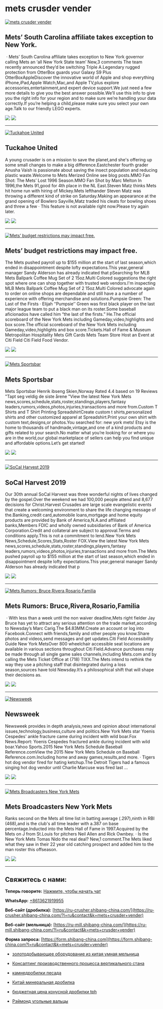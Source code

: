 # mets crusder vender

<a href="https://swt.shibang-china.com/?l=ru&img&k=mets+crusder+vender" target="_blank">![mets crusder vender](http://static.shibang-china.com/all-800x300/653.jpg)</a>

## Mets’ South Carolina affiliate takes exception to New York.
&nbsp;&#0183;&#32;Mets’ South Carolina affiliate takes exception to New York governor calling Mets an ‘all New York State team’ New,3 comments The team recently announced they’d be switching Triple A.Legendary rugged protection from OtterBox guards your Galaxy S9 Plus OtterBoxAppleDiscover the innovative world of Apple and shop everything iPhone,iPad,Apple Watch,Mac,and Apple TV,plus explore accessories,entertainment,and expert device support.We just need a few more details to give you the best answer possible.We’ll use this info to give you the right info for your region and to make sure we’re handling your data correctly.If you’re helping a child,please make sure you select your own age.Talk to our friendly LEGO experts.


<a href="https://whatsapp.shibangsoft.com/WhatsApp.php" target="_blank" title="WhatsApp">![](http://static.shibang-china.com/icon/whatsapp.png)</a> <a href="https://swt.shibang-china.com/?l=ru&icon&k=mets+crusder+vender" target="_blank">![](http://static.shibang-china.com/icon/chat-ru.png)</a>

---

<a href="https://swt.shibang-china.com/?l=ru&img&k=mets+crusder+vender" target="_blank">![Tuckahoe United](http://static.shibang-china.com/all-800x300/1225.jpg)</a>

## Tuckahoe United
A young crusader is on a mission to save the planet,and she's offering up some small changes to make a big difference.Eastchester fourth grader Anusha Vaish is passionate about saving the insect population and reducing plastic waste.Welcome to Mets Merized Online see blog posts.MMO Fan Shot: The Mets’ Lost 1996 Season.MMO Fan Shot by Marc Melton In 1996,the Mets 91,good for 4th place in the NL East.Steven Matz thinks Mets hit home run with hiring of Mickey.Mets lefthander Steven Matz was throwing a different kind of strike on Saturday.Making an appearance at the grand opening of Bowlero Sayville,Matz traded his cleats for bowling shoes and threw a few&nbsp;&#0183;&#32;This feature is not available right now.Please try again later.


<a href="https://whatsapp.shibangsoft.com/WhatsApp.php" target="_blank" title="WhatsApp">![](http://static.shibang-china.com/icon/whatsapp.png)</a> <a href="https://swt.shibang-china.com/?l=ru&icon&k=mets+crusder+vender" target="_blank">![](http://static.shibang-china.com/icon/chat-ru.png)</a>

---

<a href="https://swt.shibang-china.com/?l=ru&img&k=mets+crusder+vender" target="_blank">![Mets’ budget restrictions may impact free.](http://static.shibang-china.com/all-800x300/1237.jpg)</a>

## Mets’ budget restrictions may impact free.
The Mets pushed payroll up to $155 million at the start of last season,which ended in disappointment despite lofty expectations.This year,general manager Sandy Alderson has already indicated that pSearching for MLB Mets Ballpark Coffee Mug Set of 2 15oz.Multi Colored suggestions the right spot where one can shop together with trusted web vendors.I'm inspecting MLB Mets Ballpark Coffee Mug Set of 2 15oz.Multi Colored advocate again to order on online shops are dependable and still have a a number of experience with offering merchandise and solutions.Pumpsie Green: The Last of the Firsts&nbsp;&#0183;&#32;Elijah ‘‘Pumpsie’’ Green was first black player on the last major league team to put a black man on its roster.Some baseball aficionados have called him “the last of the firsts.” He.The official scoreboard of the New York Mets including Gameday,video,highlights and box score.The official scoreboard of the New York Mets including Gameday,video,highlights and box score.Tickets.Hall of Fame &amp; Museum Metropolitan Hospitality Mets Gift Cards Mets Team Store Host an Event at Citi Field Citi Field Food Vendor.


<a href="https://whatsapp.shibangsoft.com/WhatsApp.php" target="_blank" title="WhatsApp">![](http://static.shibang-china.com/icon/whatsapp.png)</a> <a href="https://swt.shibang-china.com/?l=ru&icon&k=mets+crusder+vender" target="_blank">![](http://static.shibang-china.com/icon/chat-ru.png)</a>

---

<a href="https://swt.shibang-china.com/?l=ru&img&k=mets+crusder+vender" target="_blank">![Mets Sportsbar](http://static.shibang-china.com/all-800x300/321.jpg)</a>

## Mets Sportsbar
Mets Sportsbar Henrik ibseng Skien,Norway Rated 4.4 based on 19 Reviews &quot;Tapt seg veldig de siste &#229;rene &quot;View the latest New York Mets news,scores,schedule,stats,roster,standings,players,fantasy leaders,rumors,videos,photos,injuries,transactions and more from.Custom T Shirts and T Shirt Printing SpreadshirtCreate custom t shirts,personalized shirts and other customized apparel at Spreadshirt.Print your own shirt with custom text,designs,or photos.You searched for: new york mets! Etsy is the home to thousands of handmade,vintage,and one of a kind products and gifts related to your search.No matter what you’re looking for or where you are in the world,our global marketplace of sellers can help you find unique and affordable options.Let’s get started!


<a href="https://whatsapp.shibangsoft.com/WhatsApp.php" target="_blank" title="WhatsApp">![](http://static.shibang-china.com/icon/whatsapp.png)</a> <a href="https://swt.shibang-china.com/?l=ru&icon&k=mets+crusder+vender" target="_blank">![](http://static.shibang-china.com/icon/chat-ru.png)</a>

---

<a href="https://swt.shibang-china.com/?l=ru&img&k=mets+crusder+vender" target="_blank">![SoCal Harvest 2019](http://static.shibang-china.com/all-800x300/340.jpg)</a>

## SoCal Harvest 2019
Our 30th annual SoCal Harvest was three wonderful nights of lives changed by the gospel.Over the weekend we had 100,000 people attend and 8,677 decisions for Christ.Harvest Crusades are large scale evangelistic events that create a welcoming environment to share the life changing message of the.Banking,credit card,automobile loans,mortgage and home equity products are provided by Bank of America,N.A.and affiliated banks,Members FDIC and wholly owned subsidiaries of Bank of America Corporation.Credit and collateral are subject to approval.Terms and conditions apply.This is not a commitment to lend.New York Mets News,Schedule,Scores,Stats,Roster FOX.View the latest New York Mets news,scores,schedule,stats,roster,standings,players,fantasy leaders,rumors,videos,photos,injuries,transactions and more from.The Mets pushed payroll up to $155 million at the start of last season,which ended in disappointment despite lofty expectations.This year,general manager Sandy Alderson has already indicated that p


<a href="https://whatsapp.shibangsoft.com/WhatsApp.php" target="_blank" title="WhatsApp">![](http://static.shibang-china.com/icon/whatsapp.png)</a> <a href="https://swt.shibang-china.com/?l=ru&icon&k=mets+crusder+vender" target="_blank">![](http://static.shibang-china.com/icon/chat-ru.png)</a>

---

<a href="https://swt.shibang-china.com/?l=ru&img&k=mets+crusder+vender" target="_blank">![Mets Rumors: Bruce,Rivera,Rosario,Familia](http://static.shibang-china.com/all-800x300/662.jpg)</a>

## Mets Rumors: Bruce,Rivera,Rosario,Familia
&nbsp;&#0183;&#32;With less than a week until the non waiver deadline,Mets right fielder Jay Bruce has yet to attract any serious attention on the trade market,according to Newsday’s Marc Carig.The $4.83MM.Create an account or log into Facebook.Connect with friends,family and other people you know.Share photos and videos,send messages and get updates.Citi Field Accessibility Guide New York MetsOver 800 wheelchair accessible seat locations are available in various sections throughout Citi Field.Advance purchases may be made through all single game sales channels,including Mets.com and by calling the Mets Ticket Office at (718) TIXX.The Mets intend to rethink the way they use a pitching staff that disintegrated during a loss season,sources have told Newsday.It’s a philosophical shift that will shape their decisions as.


<a href="https://whatsapp.shibangsoft.com/WhatsApp.php" target="_blank" title="WhatsApp">![](http://static.shibang-china.com/icon/whatsapp.png)</a> <a href="https://swt.shibang-china.com/?l=ru&icon&k=mets+crusder+vender" target="_blank">![](http://static.shibang-china.com/icon/chat-ru.png)</a>

---

<a href="https://swt.shibang-china.com/?l=ru&img&k=mets+crusder+vender" target="_blank">![Newsweek](http://static.shibang-china.com/all-800x300/1401.jpg)</a>

## Newsweek
Newsweek provides in depth analysis,news and opinion about international issues,technology,business,culture and politics.New York Mets star Yoenis Cespedes' ankle fracture came during incident with wild boar.Fox News.Report: Yoenis Cespedes fractured ankle during incident with wild boar.Yahoo Sports.2015 New York Mets Schedule Baseball Reference.comView the 2015 New York Mets Schedule on Baseball Reference.com.Including home and away games,results,and more.&nbsp;&#0183;&#32;Tigers hot dog vendor fired for hating ketchup.The Detroit Tigers had a famous singing hot dog vendor until Charlie Marcuse was fired last …


<a href="https://whatsapp.shibangsoft.com/WhatsApp.php" target="_blank" title="WhatsApp">![](http://static.shibang-china.com/icon/whatsapp.png)</a> <a href="https://swt.shibang-china.com/?l=ru&icon&k=mets+crusder+vender" target="_blank">![](http://static.shibang-china.com/icon/chat-ru.png)</a>

---

<a href="https://swt.shibang-china.com/?l=ru&img&k=mets+crusder+vender" target="_blank">![Mets Broadcasters New York Mets](http://static.shibang-china.com/all-800x300/139.jpg)</a>

## Mets Broadcasters New York Mets
Ranks second on the Mets all time list in batting average (.297),ninth in RBI (468),and is the club's all time leader with a.387 on base percentage.Inducted into the Mets Hall of Fame in 1997.Acquired by the Mets on J from St.Louis for pitchers Neil Allen and Rick Ownbey.&nbsp;&#0183;&#32;Is the New York Mets Tomas Nido the real deal? New,1 comment.The Mets liked what they saw in their 22 year old catching prospect and added him to the man roster this offseason.

<a href="https://whatsapp.shibangsoft.com/WhatsApp.php" target="_blank" title="WhatsApp">![](http://static.shibang-china.com/icon/whatsapp.png)</a> <a href="https://swt.shibang-china.com/?l=ru&icon&k=mets+crusder+vender" target="_blank">![](http://static.shibang-china.com/icon/chat-ru.png)</a>

---
## Свяжитесь с нами:

**Теперь говорите:** [Нажмите, чтобы начать чат](https://swt.shibang-china.com?l=ru&contact&k=mets+crusder+vender)

**WhatsApp:**  [+8613621919955](https://whatsapp.shibangsoft.com/WhatsApp.php)

**Веб-сайт (дробилка):** [https://ru-crusher.shibang-china.com/](https://ru-crusher.shibang-china.com/?l=ru&contact&k=mets+crusder+vender)

**Веб-сайт (мельница):** [https://ru-mill.shibang-china.com/](https://ru-mill.shibang-china.com/?l=ru&contact&k=mets+crusder+vender)

**Форма запроса:** [https://form.shibang-china.com](https://form.shibang-china.com?l=ru&contact&k=mets+crusder+vender)

* [золотодобывающее оборудование из китая умная мельница](../123/%D0%B7%D0%BE%D0%BB%D0%BE%D1%82%D0%BE%D0%B4%D0%BE%D0%B1%D1%8B%D0%B2%D0%B0%D1%8E%D1%89%D0%B5%D0%B5%20%D0%BE%D0%B1%D0%BE%D1%80%D1%83%D0%B4%D0%BE%D0%B2%D0%B0%D0%BD%D0%B8%D0%B5%20%D0%B8%D0%B7%20%D0%BA%D0%B8%D1%82%D0%B0%D1%8F%20%D1%83%D0%BC%D0%BD%D0%B0%D1%8F%20%D0%BC%D0%B5%D0%BB%D1%8C%D0%BD%D0%B8%D1%86%D0%B0.md)

* [Консалтинг производственного процесса вертикального стана](../122/%D0%9A%D0%BE%D0%BD%D1%81%D0%B0%D0%BB%D1%82%D0%B8%D0%BD%D0%B3%20%D0%BF%D1%80%D0%BE%D0%B8%D0%B7%D0%B2%D0%BE%D0%B4%D1%81%D1%82%D0%B2%D0%B5%D0%BD%D0%BD%D0%BE%D0%B3%D0%BE%20%D0%BF%D1%80%D0%BE%D1%86%D0%B5%D1%81%D1%81%D0%B0%20%D0%B2%D0%B5%D1%80%D1%82%D0%B8%D0%BA%D0%B0%D0%BB%D1%8C%D0%BD%D0%BE%D0%B3%D0%BE%20%D1%81%D1%82%D0%B0%D0%BD%D0%B0.md)

* [камнедробилки песада](../124/%D0%BA%D0%B0%D0%BC%D0%BD%D0%B5%D0%B4%D1%80%D0%BE%D0%B1%D0%B8%D0%BB%D0%BA%D0%B8%20%D0%BF%D0%B5%D1%81%D0%B0%D0%B4%D0%B0.md)

* [Китай минеральная дробилка](../125/%D0%9A%D0%B8%D1%82%D0%B0%D0%B9%20%D0%BC%D0%B8%D0%BD%D0%B5%D1%80%D0%B0%D0%BB%D1%8C%D0%BD%D0%B0%D1%8F%20%D0%B4%D1%80%D0%BE%D0%B1%D0%B8%D0%BB%D0%BA%D0%B0.md)

* [бюджетная цена конусной дробилки tph](../122/%D0%B1%D1%8E%D0%B4%D0%B6%D0%B5%D1%82%D0%BD%D0%B0%D1%8F%20%D1%86%D0%B5%D0%BD%D0%B0%20%D0%BA%D0%BE%D0%BD%D1%83%D1%81%D0%BD%D0%BE%D0%B9%20%D0%B4%D1%80%D0%BE%D0%B1%D0%B8%D0%BB%D0%BA%D0%B8%20tph.md)

* [Рэймонд угольные вальцы](../122/%D0%A0%D1%8D%D0%B9%D0%BC%D0%BE%D0%BD%D0%B4%20%D1%83%D0%B3%D0%BE%D0%BB%D1%8C%D0%BD%D1%8B%D0%B5%20%D0%B2%D0%B0%D0%BB%D1%8C%D1%86%D1%8B.md)
